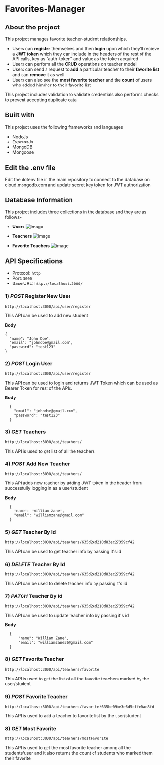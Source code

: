 # Favorites-Manager

## About the project
This project manages favorite teacher-student relationships.
* Users can **register** themselves and then **login** upon which they'll recieve a **JWT token** which they can include in the headers of the rest of the API calls, key as "auth-token" and value as the token acquired
* Users can perform all the **CRUD** operations on teacher model
* Users can send a request to **add** a particular teacher to their **favorite list** and can **remove** it as well
* Users can also see the **most favorite teacher** and the **count** of users who added him/her to their favorite list

This project includes validation to validate credentials also performs checks to prevent accepting duplicate data

## Built with
This project uses the following frameworks and languages
* NodeJs
* ExpressJs
* MongoDB
* Mongoose

## Edit the .env file
Edit the dotenv file in the main repository to connect to the database on cloud.mongodb.com and update secret key token for JWT authorization

## Database Information
This project includes three collections in the database and they are as follows-
* **Users**
![image](https://user-images.githubusercontent.com/61968230/198859402-4e7dd3a3-9438-48f5-8b88-4a67db464ac4.png)


* **Teachers**
![image](https://user-images.githubusercontent.com/61968230/198859430-85fa8ac8-0341-4b8e-aece-49b5b1d978dd.png)


* **Favorite Teachers**
![image](https://user-images.githubusercontent.com/61968230/198859608-4dff9453-1591-470b-9821-d2f8cd999475.png)


## API Specifications
* Protocol: `http`
* Port: `3000`
* Base URL: `http://localhost:3000/`

### 1) ***POST*** Register New User
  ```http://localhost:3000/api/user/register```
  
  This API can be used to add new student
  
  **Body**
  ```
  {
    "name": "John Doe",
    "email": "johndoe@gmail.com",
    "password": "test123"
  }
  ```

### 2) ***POST*** Login User
```http://localhost:3000/api/user/register```

This API can be used to login and returns JWT Token which can be used as Bearer Token for rest of the APIs.

**Body**
```
  {
    "email": "johndoe@gmail.com",
    "password": "test123"
  }
```

### 3) ***GET*** Teachers
```http://localhost:3000/api/teachers/```

This API is used to get list of all the teachers


### 4) ***POST*** Add New Teacher
```http://localhost:3000/api/teachers/```

This API adds new teacher by adding JWT token in the header from successfully logging in as a user/student

**Body**
```
  {
    "name": "William Zane",
    "email": "williamzane@gmail.com"
  }
```

### 5) ***GET*** Teacher By Id
```http://localhost:3000/api/teachers/635d2ed210d83ec27359cf42```

This API can be used to get teacher info by passing it's id

### 6) ***DELETE*** Teacher By Id
```http://localhost:3000/api/teachers/635d2ed210d83ec27359cf42```

This API can be used to delete teacher info by passing it's id


### 7) ***PATCH*** Teacher By Id
```http://localhost:3000/api/teachers/635d2ed210d83ec27359cf42```

This API can be used to update teacher info by passing it's id

**Body**
```
  {
      "name": "William Zane",
      "email": "williamzane36@gmail.com"
  }
 ```

### 8) ***GET*** Favorite Teacher
```http://localhost:3000/api/teachers/favorite```

This API is used to get the list of all the favorite teachers marked by the user/student


### 9) ***POST*** Favorite Teacher
```http://localhost:3000/api/teachers/favorite/635be09be3e6d5cffe0ae8fd```

This API is used to add a teacher to favorite list by the user/student

### 8) ***GET*** Most Favorite
```http://localhost:3000/api/teachers/mostFavorite```

This API is used to get the most favorite teacher among all the students/user and it also returns the count of students who marked them their favorite

